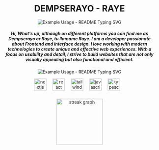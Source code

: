 <h1 align="center">DEMPSERAYO - RAYE </h1>

<p align="center">
  <img src="https://readme-typing-svg.demolab.com/?lines=Hi+I'm+Dempserayo!;Thanks+for+visiting+my+Profile!&font=Fira%20Code&center=true&width=380&height=50&duration=4000&pause=1000" alt="Example Usage - README Typing SVG">
</p>


<h5 align="center">Hi, What's up, although on different platforms you can find me as Dempserayo or Raye, tu llamame Raye. I am a developer passionate about Frontend and interface design. I love working with modern technologies to create unique and effective web experiences. With a focus on usability and detail, I strive to build websites that are not only visually appealing but also functional and efficient.</h5>



###

<p align="center">
  <img src="https://github.com/user-attachments/assets/2bbcfaf5-1c84-4798-a17d-e62d71137a8e" alt="Example Usage - README Typing SVG">
</p>
  


<div align="center">
  <img src="https://skillicons.dev/icons?i=nextjs" height="40" alt="nextjs logo"  />
  <img width="12" />
  <img src="https://skillicons.dev/icons?i=react" height="40" alt="react logo"  />
  <img width="12" />
  <img src="https://skillicons.dev/icons?i=tailwind" height="40" alt="tailwindcss logo"  />
  <img width="12" />
  <img src="https://skillicons.dev/icons?i=js" height="40" alt="javascript logo"  />
  <img width="12" />
  <img src="https://skillicons.dev/icons?i=ts" height="40" alt="typescript logo"  />
  <img width="12" />


</div>

###

<div align="center">
  <img src="https://streak-stats.demolab.com?user=Dempserayo&locale=en&mode=daily&theme=tokyonight&hide_border=true&border_radius=10&order=3" height="150" alt="streak graph"  />
</div>

###
